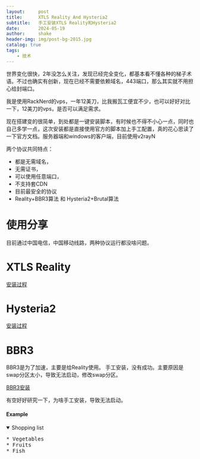 ```yaml
---
layout:     post
title:      XTLS Reality And Hysteria2
subtitle:   手工安装XTLS Reality和Hysteria2
date:       2024-05-19
author:     shake
header-img: img/post-bg-2015.jpg
catalog: true
tags:
    - 技术
---
```


世界变化很快，2年没怎么关注，发现已经完全变化，都基本看不懂各种的梯子术语。不过也确实有创新，现在已经不需要依赖域名，443端口，那么其实就不用担心给封端口。

我是使用RackNerd的vps，一年12美刀，比我搬瓦工便宜不少，也可以好好对比一下，12美刀的vps，是否可以满足需求。

现在搭建变的很简单，到处都是一键安装脚本，有时候也不得不小心一点，同时也自己多学一点，这次安装都是直接使用官方的脚本加上手工配置，真的花心思读了一下官方文档。服务器端和windows的客户端，目前使用v2rayN

两个协议共同特点：

* 都是无需域名，
* 无需证书，
* 可以使用任意端口，
* 不支持套CDN
* 目前最安全的协议
* Reality+BBR3算法 和 Hysteria2+Brutal算法

# 使用分享

目前通过中国电信，中国移动线路，两种协议运行都没啥问题。

# XTLS Reality

[安装过程](https://github.com/shake/Xray-install)

# Hysteria2

[安装过程](https://github.com/shake/hysteria)

# BBR3

BBR3是为了加速，主要是给Reality使用。
手工安装，没有成功。主要原因是swap分区太小，导致无法启动，修改swap分区。

[BBR3安装](https://github.com/shake/xray-install/)

有空好好研究一下，为啥手工安装，导致无法启动。

#### Example

<details open>
<summary>Shopping list</summary>
<pre>
* Vegetables
* Fruits
* Fish
</pre>
</details>

